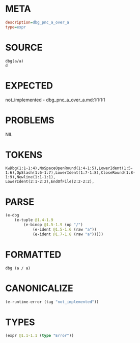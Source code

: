 # META
~~~ini
description=dbg_pnc_a_over_a
type=expr
~~~
# SOURCE
~~~roc
dbg(a/a)
d
~~~
# EXPECTED
not_implemented - dbg_pnc_a_over_a.md:1:1:1:1
# PROBLEMS
NIL
# TOKENS
~~~zig
KwDbg(1:1-1:4),NoSpaceOpenRound(1:4-1:5),LowerIdent(1:5-1:6),OpSlash(1:6-1:7),LowerIdent(1:7-1:8),CloseRound(1:8-1:9),Newline(1:1-1:1),
LowerIdent(2:1-2:2),EndOfFile(2:2-2:2),
~~~
# PARSE
~~~clojure
(e-dbg
	(e-tuple @1.4-1.9
		(e-binop @1.5-1.9 (op "/")
			(e-ident @1.5-1.6 (raw "a"))
			(e-ident @1.7-1.8 (raw "a")))))
~~~
# FORMATTED
~~~roc
dbg (a / a)
~~~
# CANONICALIZE
~~~clojure
(e-runtime-error (tag "not_implemented"))
~~~
# TYPES
~~~clojure
(expr @1.1-1.1 (type "Error"))
~~~
